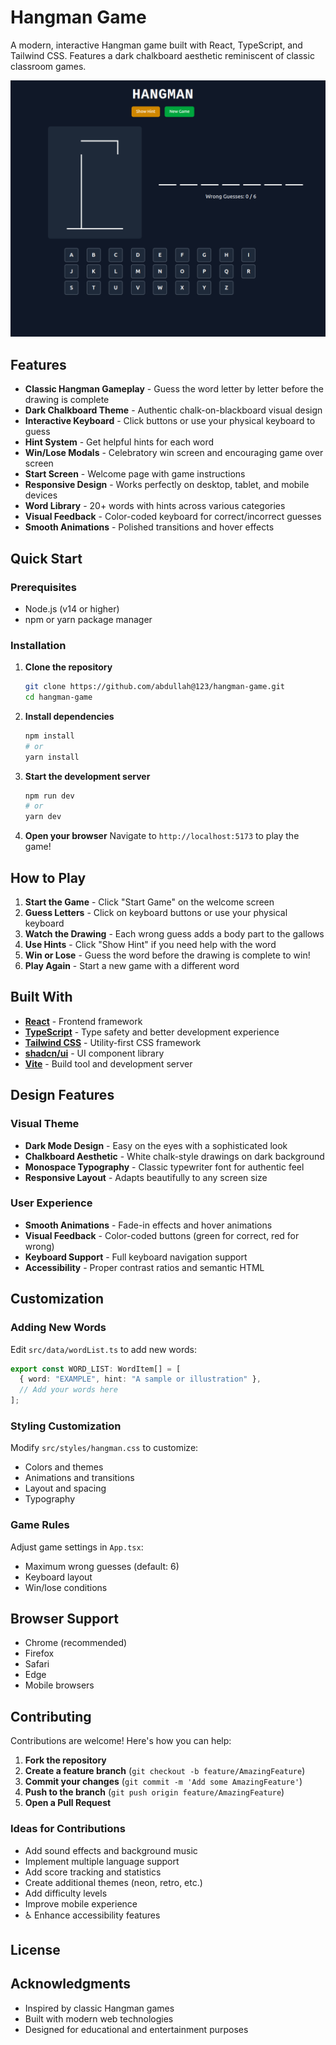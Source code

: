 # Hangman Game

A modern, interactive Hangman game built with React, TypeScript, and Tailwind CSS. Features a dark chalkboard aesthetic reminiscent of classic classroom games.

![Hangman Game Preview](./public/game.png)

## Features

- **Classic Hangman Gameplay** - Guess the word letter by letter before the drawing is complete
- **Dark Chalkboard Theme** - Authentic chalk-on-blackboard visual design
- **Interactive Keyboard** - Click buttons or use your physical keyboard to guess
- **Hint System** - Get helpful hints for each word
- **Win/Lose Modals** - Celebratory win screen and encouraging game over screen
- **Start Screen** - Welcome page with game instructions
- **Responsive Design** - Works perfectly on desktop, tablet, and mobile devices
- **Word Library** - 20+ words with hints across various categories
- **Visual Feedback** - Color-coded keyboard for correct/incorrect guesses
- **Smooth Animations** - Polished transitions and hover effects

## Quick Start

### Prerequisites

- Node.js (v14 or higher)
- npm or yarn package manager

### Installation

1. **Clone the repository**
   ```bash
   git clone https://github.com/abdullah@123/hangman-game.git
   cd hangman-game
   ```

2. **Install dependencies**
   ```bash
   npm install
   # or
   yarn install
   ```

3. **Start the development server**
   ```bash
   npm run dev
   # or
   yarn dev
   ```

4. **Open your browser**
   Navigate to `http://localhost:5173` to play the game!

## How to Play

1. **Start the Game** - Click "Start Game" on the welcome screen
2. **Guess Letters** - Click on keyboard buttons or use your physical keyboard
3. **Watch the Drawing** - Each wrong guess adds a body part to the gallows
4. **Use Hints** - Click "Show Hint" if you need help with the word
5. **Win or Lose** - Guess the word before the drawing is complete to win!
6. **Play Again** - Start a new game with a different word

## Built With

- **[React](https://reactjs.org/)** - Frontend framework
- **[TypeScript](https://www.typescriptlang.org/)** - Type safety and better development experience
- **[Tailwind CSS](https://tailwindcss.com/)** - Utility-first CSS framework
- **[shadcn/ui](https://ui.shadcn.com/)** - UI component library
- **[Vite](https://vitejs.dev/)** - Build tool and development server

## Design Features

### Visual Theme
- **Dark Mode Design** - Easy on the eyes with a sophisticated look
- **Chalkboard Aesthetic** - White chalk-style drawings on dark background
- **Monospace Typography** - Classic typewriter font for authentic feel
- **Responsive Layout** - Adapts beautifully to any screen size

### User Experience
- **Smooth Animations** - Fade-in effects and hover animations
- **Visual Feedback** - Color-coded buttons (green for correct, red for wrong)
- **Keyboard Support** - Full keyboard navigation support
- **Accessibility** - Proper contrast ratios and semantic HTML

## Customization

### Adding New Words

Edit `src/data/wordList.ts` to add new words:

```typescript
export const WORD_LIST: WordItem[] = [
  { word: "EXAMPLE", hint: "A sample or illustration" },
  // Add your words here
];
```

### Styling Customization

Modify `src/styles/hangman.css` to customize:
- Colors and themes
- Animations and transitions
- Layout and spacing
- Typography

### Game Rules

Adjust game settings in `App.tsx`:
- Maximum wrong guesses (default: 6)
- Keyboard layout
- Win/lose conditions

## Browser Support

- Chrome (recommended)
- Firefox
- Safari
- Edge
- Mobile browsers

## Contributing

Contributions are welcome! Here's how you can help:

1. **Fork the repository**
2. **Create a feature branch** (`git checkout -b feature/AmazingFeature`)
3. **Commit your changes** (`git commit -m 'Add some AmazingFeature'`)
4. **Push to the branch** (`git push origin feature/AmazingFeature`)
5. **Open a Pull Request**

### Ideas for Contributions

- Add sound effects and background music
- Implement multiple language support
- Add score tracking and statistics
- Create additional themes (neon, retro, etc.)
- Add difficulty levels
- Improve mobile experience
- ♿ Enhance accessibility features

## License

## Acknowledgments

- Inspired by classic Hangman games
- Built with modern web technologies
- Designed for educational and entertainment purposes
